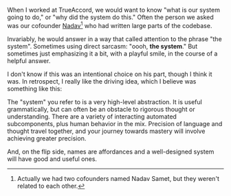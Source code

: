 When I worked at TrueAccord, we would want to know "what is our system going to do," or "why did the system do this." Often the person we asked was our cofounder [Nadav](https://twitter.com/nadavsamet)[^which-nadav] who had written large parts of the codebase.

Invariably, he would answer in a way that called attention to the phrase "the system". Sometimes using direct sarcasm: "oooh, __the system__." But sometimes just emphasizing it a bit, with a playful smile, in the course of a helpful answer.

I don't know if this was an intentional choice on his part, though I think it was. In retrospect, I really like the driving idea, which I believe was something like this:

The "system" you refer to is a very high-level abstraction. It is useful grammatically, but can often be an obstacle to rigorous thought or understanding. There are a variety of interacting automated subcomponents, plus human behavior in the mix. Precision of language and thought travel together, and your journey towards mastery will involve achieving greater precision.

And, on the flip side, names are affordances and a well-designed system will have good and useful ones.

[^which-nadav]: Actually we had two cofounders named Nadav Samet, but they weren't related to each other.
